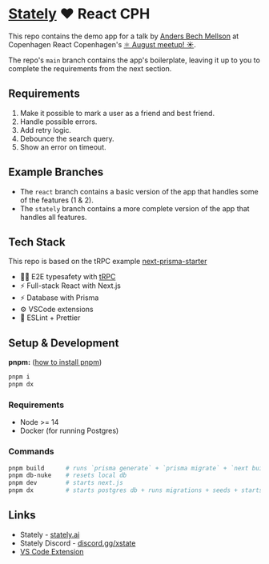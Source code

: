 # [Stately](https://stately.ai/) ❤️ React CPH

This repo contains the demo app for a talk by [Anders Bech Mellson](https://twitter.com/andersmellson) at Copenhagen React Copenhagen's [⚛️ August meetup! ☀️](https://www.meetup.com/copenhagen-react-meetup/events/287545945/).

The repo's `main` branch contains the app's boilerplate, leaving it up to you to complete the requirements from the next section.

## Requirements

1. Make it possible to mark a user as a friend and best friend.
2. Handle possible errors.
3. Add retry logic.
4. Debounce the search query.
5. Show an error on timeout.

## Example Branches

- The `react` branch contains a basic version of the app that handles some of the features (1 & 2).
- The `stately` branch contains a more complete version of the app that handles all features.

## Tech Stack

This repo is based on the tRPC example [next-prisma-starter](https://github.com/trpc/trpc/tree/main/examples/next-prisma-starter)

- 🧙‍♂️ E2E typesafety with [tRPC](https://trpc.io)
- ⚡ Full-stack React with Next.js
- ⚡ Database with Prisma
- ⚙️ VSCode extensions
- 🎨 ESLint + Prettier

## Setup & Development

**pnpm:** ([how to install pnpm](https://pnpm.io/installation))

```bash
pnpm i
pnpm dx
```

### Requirements

- Node >= 14
- Docker (for running Postgres)

### Commands

```bash
pnpm build      # runs `prisma generate` + `prisma migrate` + `next build`
pnpm db-nuke    # resets local db
pnpm dev        # starts next.js
pnpm dx         # starts postgres db + runs migrations + seeds + starts next.js
```

## Links

- Stately - [stately.ai](https://stately.ai/)
- Stately Discord - [discord.gg/xstate](https://discord.gg/xstate)
- [VS Code Extension](https://marketplace.visualstudio.com/items?itemName=statelyai.stately-vscode)
